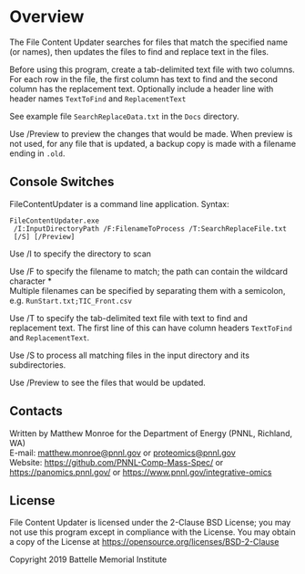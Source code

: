 # Overview

The File Content Updater searches for files that match the specified name (or names),
then updates the files to find and replace text in the files.

Before using this program, create a tab-delimited text file with two columns.
For each row in the file, the first column has text to find and the second column has the replacement text.
Optionally include a header line with header names `TextToFind` and `ReplacementText`

See example file `SearchReplaceData.txt` in the `Docs` directory.

Use /Preview to preview the changes that would be made.
When preview is not used, for any file that is updated, 
a backup copy is made with a filename ending in `.old`.

## Console Switches

FileContentUpdater is a command line application.  Syntax:

```
FileContentUpdater.exe
 /I:InputDirectoryPath /F:FilenameToProcess /T:SearchReplaceFile.txt
 [/S] [/Preview]
```

Use /I to specify the directory to scan

Use /F to specify the filename to match; the path can contain the wildcard character *\
Multiple filenames can be specified by separating them with a semicolon, e.g. `RunStart.txt;TIC_Front.csv`

Use /T to specify the tab-delimited text file with text to find and replacement text.
The first line of this can have column headers `TextToFind` and `ReplacementText`.

Use /S to process all matching files in the input directory and its subdirectories.

Use /Preview to see the files that would be updated.

## Contacts

Written by Matthew Monroe for the Department of Energy (PNNL, Richland, WA) \
E-mail: matthew.monroe@pnnl.gov or proteomics@pnnl.gov \
Website: https://github.com/PNNL-Comp-Mass-Spec/ or https://panomics.pnnl.gov/ or https://www.pnnl.gov/integrative-omics

## License

File Content Updater is licensed under the 2-Clause BSD License; you may not use this program 
except in compliance with the License. You may obtain a copy of the License at 
https://opensource.org/licenses/BSD-2-Clause

Copyright 2019 Battelle Memorial Institute
